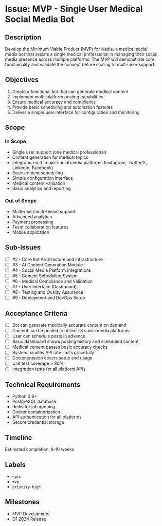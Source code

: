 # Issue: MVP - Single User Medical Social Media Bot

## Description

Develop the Minimum Viable Product (MVP) for Nadia, a medical social media bot that assists a single medical professional in managing their social media presence across multiple platforms. The MVP will demonstrate core functionality and validate the concept before scaling to multi-user support.

## Objectives

1. Create a functional bot that can generate medical content
2. Implement multi-platform posting capabilities
3. Ensure medical accuracy and compliance
4. Provide basic scheduling and automation features
5. Deliver a simple user interface for configuration and monitoring

## Scope

### In Scope
- Single user support (one medical professional)
- Content generation for medical topics
- Integration with major social media platforms (Instagram, Twitter/X, LinkedIn, Facebook)
- Basic content scheduling
- Simple configuration interface
- Medical content validation
- Basic analytics and reporting

### Out of Scope
- Multi-user/multi-tenant support
- Advanced analytics
- Payment processing
- Team collaboration features
- Mobile application

## Sub-Issues

- [ ] #2 - Core Bot Architecture and Infrastructure
- [ ] #3 - AI Content Generation Module
- [ ] #4 - Social Media Platform Integrations
- [ ] #5 - Content Scheduling System
- [ ] #6 - Medical Compliance and Validation
- [ ] #7 - User Interface (Dashboard)
- [ ] #8 - Testing and Quality Assurance
- [ ] #9 - Deployment and DevOps Setup

## Acceptance Criteria

- [ ] Bot can generate medically accurate content on demand
- [ ] Content can be posted to at least 3 social media platforms
- [ ] User can schedule posts in advance
- [ ] Basic dashboard shows posting history and scheduled content
- [ ] Medical content passes basic accuracy checks
- [ ] System handles API rate limits gracefully
- [ ] Documentation covers setup and usage
- [ ] Unit test coverage > 80%
- [ ] Integration tests for all platform APIs

## Technical Requirements

- Python 3.9+
- PostgreSQL database
- Redis for job queuing
- Docker containerization
- API authentication for all platforms
- Secure credential storage

## Timeline

Estimated completion: 8-10 weeks

## Labels

- `epic`
- `mvp`
- `priority-high`

## Milestones

- MVP Development
- Q1 2024 Release